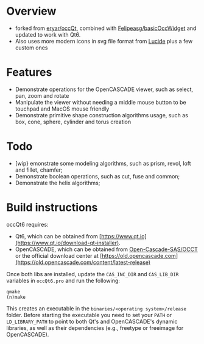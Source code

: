 # Overview
* forked from [eryar/occQt](https://github.com/eryar/occQt), combined with [Felipeasg/basicOccWidget](https://github.com/Felipeasg/basicOccWidget) and updated to work with Qt6. 
* Also uses more modern icons in svg file format from [Lucide](https://github.com/lucide-icons/lucide) plus a few custom ones


# Features
* Demonstrate operations for the OpenCASCADE viewer, such as select, pan, zoom and rotate
* Manipulate the viewer without needing a middle mouse button to be touchpad and MacOS mouse friendly
* Demonstrate primitive shape construction algorithms usage, such as box, cone, sphere, cylinder and torus creation

# Todo
* [wip} emonstrate some modeling algorithms, such as prism, revol, loft and fillet, chamfer;
* Demonstrate boolean operations, such as cut, fuse and common;
* Demonstrate the helix algorithms;

# Build instructions
occQt6 requires:
* Qt6, which can be obtained from [https://www.qt.io](https://www.qt.io/download-qt-installer).
* OpenCASCADE, which can be obtained from [Open-Cascade-SAS/OCCT](https://github.com/Open-Cascade-SAS/OCCT) or the official download center at [https://old.opencascade.com](https://old.opencascade.com/content/latest-release)

Once both libs are installed, update the `CAS_INC_DIR` and `CAS_LIB_DIR` variables in `occQt6.pro` and run the following:
```
qmake
(n)make
```
This creates an executable in the `binaries/<operating system>/release` folder. Before starting the executable you need to set your `PATH` or `LD_LIBRARY_PATH` to point to both Qt's and OpenCASCADE's dynamic libraries, as well as their dependencies (e.g., freetype or freeimage for OpenCASCADE). 

